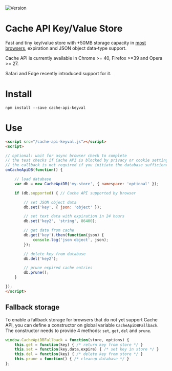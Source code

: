 ![Version](https://img.shields.io/github/release/optimalisatie/Cache-API-Key-Value-Store.svg)

# Cache API Key/Value Store

Fast and tiny key/value store with +50MB storage capacity in [most browsers](https://developer.mozilla.org/en-US/docs/Web/API/Cache#Browser_compatibility), expiration and JSON object data-type support.

Cache API is currently available in Chrome >= 40, Firefox >=39 and Opera >= 27.

Safari and Edge recently introduced support for it.

# Install

```
npm install --save cache-api-keyval
```

# Use

```html
<script src="/cache-api-keyval.js"></script>
<script>

// optional: wait for async browser check to complete
// the test checks if Cache API is blocked by privacy or cookie settings
// the callback is not required if you initiate the database sufficient time after the cache-api-keyval.js script is loaded
onCacheApiDB(function() {

    // load database
    var db = new CacheApiDB('my-store', { namespace: 'optional' });

    if (db.supported) { // Cache API supported by browser

        // set JSON object data
        db.set('key', { json: 'object' }); 

        // set text data with expiration in 24 hours
        db.set('key2', 'string', 86400); 

        // get data from cache
        db.get('key').then(function(json) {
            console.log('json object', json);
        });

        // delete key from database
        db.del('key2'); 

        // prune expired cache entries
        db.prune();
    }

});
</script>
```

## Fallback storage

To enable a fallback storage for browsers that do not yet support Cache API, you can define a constructor on global variable `CacheApiDBFallback`. The constructor needs to provide 4 methods: `set`, `get`, `del` and `prune`.

```js
window.CacheApiDBFallback = function(store, options) {
    this.get = function(key) { /* return key from store */ }
    this.set = function(key,data,expire) { /* set key in store */ }
    this.del = function(key) { /* delete key from store */ }
    this.prune = function() { /* cleanup database */ }
};
```